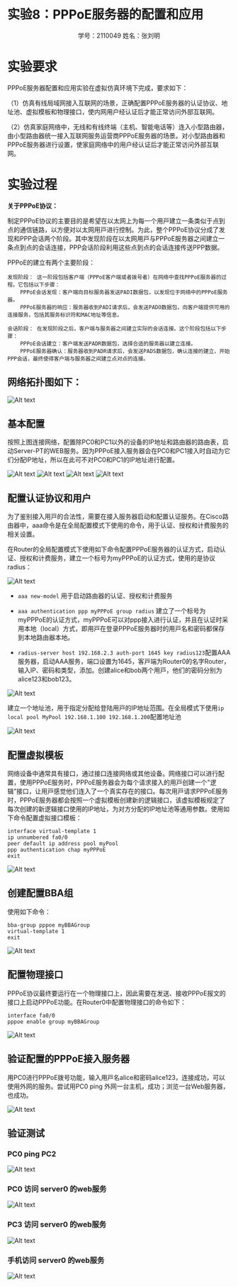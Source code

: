 # 实验8：PPPoE服务器的配置和应用

<center>学号：2110049 姓名：张刘明</center>

# 实验要求

PPPoE服务器配置和应用实验在虚拟仿真环境下完成，要求如下：

（1）仿真有线局域网接入互联网的场景，正确配置PPPoE服务器的认证协议、地址池、虚拟模板和物理接口，使内网用户经认证后才能正常访问外部互联网。

（2）仿真家庭网络中，无线和有线终端（主机、智能电话等）连入小型路由器，由小型路由器统一接入互联网服务运营商PPPoE服务器的场景。对小型路由器和PPPoE服务器进行设置，使家庭网络中的用户经认证后才能正常访问外部互联网。

# 实验过程

**关于PPPoE协议：**

制定PPPoE协议的主要⽬的是希望在以太⽹上为每⼀个⽤⼾建⽴⼀条类似于点到点的通信链路，以⽅便对以太⽹⽤⼾进⾏控制。为此，整个PPPoE协议分成了发现和PPP会话两个阶段。其中发现阶段在以太⽹⽤⼾与PPPoE服务器之间建⽴⼀条点到点的会话连接，PPP会话阶段利⽤这些点到点的会话连接传送PPP数据。

PPPoE的建立有两个主要阶段：

    发现阶段： 这一阶段包括客户端（PPPoE客户端或者拨号者）在网络中查找PPPoE服务器的过程。它包括以下步骤：
        PPPoE会话发现：客户端向目标服务器发送PADI数据包，以发现位于网络中的PPPoE服务器。
        PPPoE服务器的响应：服务器收到PADI请求后，会发送PADO数据包，向客户端提供可用的连接服务，包括其服务标识符和MAC地址等信息。

    会话阶段： 在发现阶段之后，客户端与服务器之间建立实际的会话连接。这个阶段包括以下步骤：
        PPPoE会话建立：客户端发送PADR数据包，选择合适的服务器以建立连接。
        PPPoE服务器确认：服务器收到PADR请求后，会发送PADS数据包，确认连接的建立，开始PPP会话，最终使得客户端与服务器之间建立点对点的连接。

## 网络拓扑图如下：

![Alt text](<image/屏幕截图 2023-12-21 151024.png>)

## 基本配置

按照上图连接⽹络，配置除PC0和PC1以外的设备的IP地址和路由器的路由表，启动Server-PT的WEB服务。因为PPPoE接⼊服务器会在PC0和PC1接⼊时⾃动为它们分配IP地址，所以在此可不对PC0和PC1的IP地址进⾏配置。

![Alt text](<image/屏幕截图 2023-12-19 101501.png>)
![Alt text](<image/屏幕截图 2023-12-19 101800.png>)
![Alt text](<image/屏幕截图 2023-12-19 102223.png>)
![Alt text](<image/屏幕截图 2023-12-19 102327.png>)

## 配置认证协议和用户

为了鉴别接⼊⽤⼾的合法性，需要在接⼊服务器启动和配置认证服务。在Cisco路由器中，aaa命令是在全局配置模式下使⽤的命令，⽤于认证、授权和计费服务的相关设置。

在Router的全局配置模式下使⽤如下命令配置PPPoE服务器的认证⽅式，启动认证、授权和计费服务，建⽴⼀个标号为myPPPoE的认证⽅式，使⽤的是协议radius：

![Alt text](<image/屏幕截图 2023-12-19 102652.png>)

- ``aaa new-model`` ⽤于启动路由器的认证、授权和计费服务
- ``aaa authentication ppp myPPPoE group radius`` 建⽴了⼀个标号为myPPPoE的认证⽅式，myPPPoE可以对ppp接⼊进⾏认证，并且在认证时采⽤本地（local）⽅式，即⽤⼾在登录PPPoE服务器时的⽤⼾名和密码都保存到本地路由器本地。

- ``radius-server host 192.168.2.3 auth-port 1645 key radius123``配置AAA服务器，启动AAA服务，端⼝设置为1645，客⼾端为Router0的名字Router，输⼊IP、密码和类型，添加。创建alice和bob两个⽤⼾，他们的密码分别为alice123和bob123。

![Alt text](<image/屏幕截图 2023-12-19 103602.png>)

建⽴⼀个地址池，⽤于指定分配给登陆⽤⼾的IP地址范围。在全局模式下使⽤``ip local pool MyPool 192.168.1.100 192.168.1.200``配置地址池

![Alt text](<image/屏幕截图 2023-12-19 103922.png>)

## 配置虚拟模板

⽹络设备中通常具有接⼝，通过接⼝连接⽹络或其他设备。⽹络接⼝可以进⾏配置，使⽤PPPoE服务时，PPPoE服务器会为每个请求接⼊的⽤⼾创建⼀个"逻辑”接⼝，让⽤⼾感觉他们连⼊了⼀个真实存在的接⼝。每次⽤⼾请求PPPoE服务时，PPPoE服务器都会按照⼀个虚拟模板创建新的逻辑接⼝，该虚拟模板规定了每次创建的新逻辑接⼝使⽤的IP地址，为对⽅分配的IP地址池等通⽤参数。使⽤如下命令配置虚拟接⼝模板：

```shell
interface virtual-template 1
ip unnumbered fa0/0
peer default ip address pool myPool
ppp authentication chap myPPPoE
exit
```
![Alt text](<image/屏幕截图 2023-12-19 104053.png>)


## 创建配置BBA组

使用如下命令：
```shell
bba-group pppoe myBBAGroup
virtual-template 1
exit
```
![Alt text](<image/屏幕截图 2023-12-19 104210.png>)

## 配置物理接口

PPPoE协议最终要运⾏在⼀个物理接⼝上，因此需要在发送、接收PPPoE报⽂的接⼝上启动PPPoE功能。在Router0中配置物理接⼝的命令如下：

```shell
interface fa0/0
pppoe enable group myBBAGroup
```
![Alt text](<image/屏幕截图 2023-12-21 142811.png>)

## 验证配置的PPPoE接入服务器

⽤PC0进⾏PPPoE拨号功能，输⼊⽤⼾名alice和密码alice123，连接成功，可以使⽤外⽹的服务。尝试⽤PC0 ping 外⽹⼀台主机，成功；浏览⼀台Web服务器，也成功。

![Alt text](<image/屏幕截图 2023-12-21 152002.png>)


## 验证测试

### PC0 ping PC2

![Alt text](<image/屏幕截图 2023-12-21 150000.png>)

### PC0 访问 server0 的web服务

![Alt text](<image/屏幕截图 2023-12-21 150558.png>)

### PC3 访问 server0 的web服务

![Alt text](<image/屏幕截图 2023-12-21 150752.png>)

### 手机访问 server0 的web服务

![Alt text](<image/屏幕截图 2023-12-21 150947.png>)



